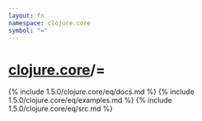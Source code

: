 ```yaml
---
layout: fn
namespace: clojure.core
symbol: "="
---
```


# [clojure.core](../)/=

{% include 1.5.0/clojure.core/eq/docs.md %}
{% include 1.5.0/clojure.core/eq/examples.md %}
{% include 1.5.0/clojure.core/eq/src.md %}

